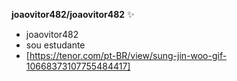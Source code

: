 
**joaovitor482/joaovitor482** ✨ 

* joaovitor482
* sou estudante
* [https://tenor.com/pt-BR/view/sung-jin-woo-gif-10668373107755484417]
